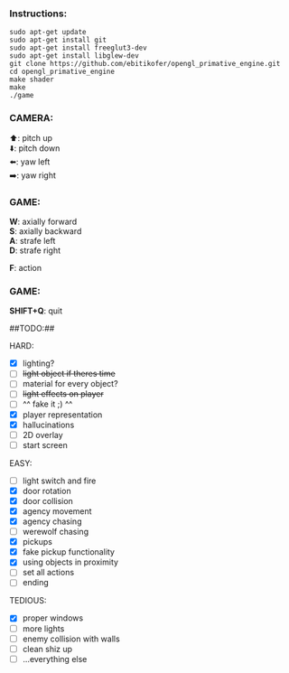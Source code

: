 ### Instructions: ###

    sudo apt-get update
    sudo apt-get install git
    sudo apt-get install freeglut3-dev
    sudo apt-get install libglew-dev
    git clone https://github.com/ebitikofer/opengl_primative_engine.git
    cd opengl_primative_engine
    make shader
    make
    ./game

### CAMERA: ###  

:arrow_up:: pitch up  
:arrow_down:: pitch down  
:arrow_left:: yaw left  
:arrow_right:: yaw right  

### GAME: ###  

**W**: axially forward  
**S**: axially backward  
**A**: strafe left  
**D**: strafe right  

**F**: action  

### GAME: ###  

**SHIFT+Q**: quit  

##TODO:##  

HARD:
- [x] lighting?
- [ ] ~~light object if theres time~~
- [ ] material for every object?
- [ ] ~~light effects on player~~
- [ ] ^^ fake it ;) ^^
- [x] player representation
- [x] hallucinations
- [ ] 2D overlay
- [ ] start screen

EASY:
- [ ] light switch and fire
- [x] door rotation
- [x] door collision
- [x] agency movement
- [x] agency chasing
- [ ] werewolf chasing
- [x] pickups
- [x] fake pickup functionality
- [x] using objects in proximity
- [ ] set all actions
- [ ] ending

TEDIOUS:
- [x] proper windows
- [ ] more lights
- [ ] enemy collision with walls
- [ ] clean shiz up
- [ ] ...everything else
